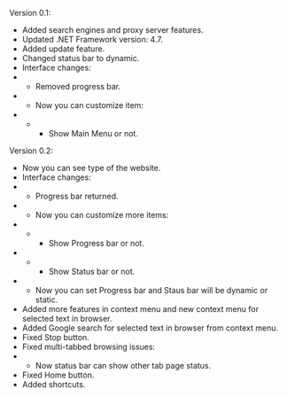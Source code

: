 Version 0.1:
* Added search engines and proxy server features.
* Updated .NET Framework version: 4.7.
* Added update feature.
* Changed status bar to dynamic.
* Interface changes:
* * Removed progress bar.
* * Now you can customize item:
* * * Show Main Menu or not.

Version 0.2:
* Now you can see type of the website.
* Interface changes:
* * Progress bar returned.
* * Now you can customize more items:
* * * Show Progress bar or not.
* * * Show Status bar or not.
* * Now you can set Progress bar and Staus bar will be dynamic or static.
* Added more features in context menu and new context menu for selected text in browser.
* Added Google search for selected text in browser from context menu.
* Fixed Stop button.
* Fixed multi-tabbed browsing issues:
* * Now status bar can show other tab page status.
* Fixed Home button.
* Added shortcuts.
